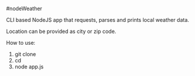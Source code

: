 #nodeWeather

CLI based NodeJS app that requests, parses and prints local weather data.

Location can be provided as city or zip code.

How to use:
1. git clone <repo>
2. cd <project>
3. node app.js <location> 